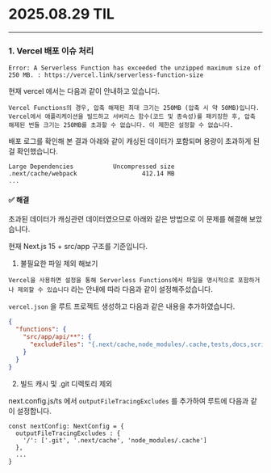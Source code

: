 # 2025.08.29 TIL

---

### 1. Vercel 배포 이슈 처리


```text
Error: A Serverless Function has exceeded the unzipped maximum size of 250 MB. : https://vercel.link/serverless-function-size
```
현재 vercel 에서는 다음과 같이 안내하고 있습니다.

`
Vercel Functions의 경우, 압축 해제된 최대 크기는 250MB (압축 시 약 50MB)입니다. Vercel에서 애플리케이션을 빌드하고 서버리스 함수(코드 및 종속성)를 패키징한 후, 압축 해제된 번들 크기는 250MB를 초과할 수 없습니다. 이 제한은 설정할 수 없습니다.
`

배포 로그를 확인해 본 결과 아래와 같이 캐싱된 데이터가 포함되며 용량이 초과하게 된 걸 확인했습니다.
```text
Large Dependencies           Uncompressed size
.next/cache/webpack                  412.14 MB
...
```

#### ✅ 해결
초과된 데이터가 캐싱관련 데이터였으므로 아래와 같은 방법으로 이 문제를 해결해 보았습니다. 

현재 Next.js 15 + src/app 구조를 기준입니다.

1. 불필요한 파일 제외 해보기

`Vercel을 사용하면 설정을 통해 Serverless Functions에서 파일을 명시적으로 포함하거나 제외할 수 있습니다`
라는 안내에 따라 다음과 같이 설정해주섰습니다.

`vercel.json` 을 루트 프로젝트 생성하고 다음과 같은 내용을 추가하였습니다.
```json
{
  "functions": {
    "src/app/api/**": {
      "excludeFiles": "{.next/cache,node_modules/.cache,tests,docs,scripts,tmp}/**"
    }
  }
}
```

2. 빌드 캐시 및 .git 디렉토리 제외

next.config.js/ts 에서 `outputFileTracingExcludes` 를 추가하여
루트에 다음과 같이 설정합니다.

```aiignore
const nextConfig: NextConfig = {
  outputFileTracingExcludes : {
    '/': ['.git', '.next/cache', 'node_modules/.cache']
  },
  ...
}
```


